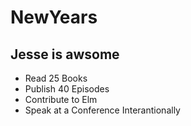 # NewYears

## Jesse is awsome

* Read 25 Books
* Publish 40 Episodes
* Contribute to Elm
* Speak at a Conference Interantionally
